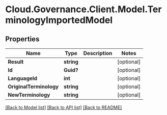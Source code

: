 # Cloud.Governance.Client.Model.TerminologyImportedModel
## Properties

Name | Type | Description | Notes
------------ | ------------- | ------------- | -------------
**Result** | **string** |  | [optional] 
**Id** | **Guid?** |  | [optional] 
**LanguageId** | **int** |  | [optional] 
**OriginalTerminology** | **string** |  | [optional] 
**NewTerminology** | **string** |  | [optional] 

[[Back to Model list]](../README.md#documentation-for-models) [[Back to API list]](../README.md#documentation-for-api-endpoints) [[Back to README]](../README.md)

